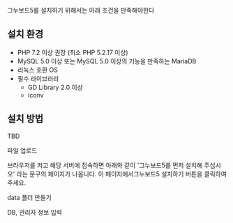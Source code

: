 그누보드5를 설치하기 위해서는 아래 조건을 만족해야한다

## 설치 환경
- PHP 7.2 이상 권장 (최소 PHP 5.2.17 이상)
- MySQL 5.0 이상 또는 MySQL 5.0 이상의 기능을 만족하는 MariaDB
- 리눅스 호환 OS
- 필수 라이브러리
    - GD Library 2.0 이상
    - iconv

## 설치 방법
TBD

파일 업로드

브라우저를 켜고 해당 서버에 접속하면 아래와 같이 '그누보드5를 먼저 설치해 주십시오' 라는 문구의 페이지가 나옵니다. 이 페이지에서그누보드5 설치하기 버튼을 클릭하여 주세요. 


data 폴더 만들기

DB, 관리자 정보 입력